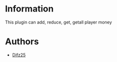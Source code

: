 # Information
This plugin can add, reduce, get, getall player money

# Authors
- [Difz25](https://github.com/Difz25)
